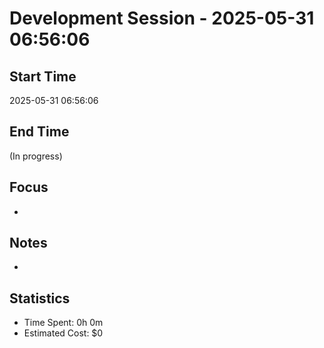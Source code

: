 # Development Session - 2025-05-31 06:56:06

## Start Time
2025-05-31 06:56:06

## End Time
(In progress)

## Focus
-

## Notes
-

## Statistics
- Time Spent: 0h 0m
- Estimated Cost: $0
